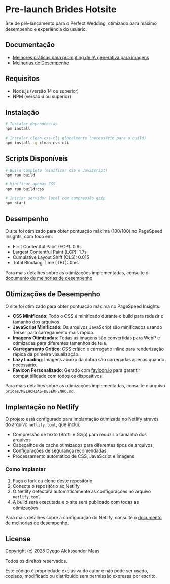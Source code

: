 # Pre-launch Brides Hotsite

Site de pré-lançamento para o Perfect Wedding, otimizado para máximo desempenho e experiência do usuário.

## Documentação

- [Melhores práticas para prompting de IA generativa para imagens](docs/generative-image-best-practices.md)
- [Melhorias de Desempenho](brides/MELHORIAS-DESEMPENHO.md)

## Requisitos

- Node.js (versão 14 ou superior)
- NPM (versão 6 ou superior)

## Instalação

```bash
# Instalar dependências
npm install

# Instalar clean-css-cli globalmente (necessário para o build)
npm install -g clean-css-cli
```

## Scripts Disponíveis

```bash
# Build completo (minificar CSS e JavaScript)
npm run build

# Minificar apenas CSS
npm run build:css

# Iniciar servidor local com compressão gzip
npm start
```

## Desempenho

O site foi otimizado para obter pontuação máxima (100/100) no PageSpeed Insights, com foco em:

- First Contentful Paint (FCP): 0.9s
- Largest Contentful Paint (LCP): 1.7s
- Cumulative Layout Shift (CLS): 0.015
- Total Blocking Time (TBT): 0ms

Para mais detalhes sobre as otimizações implementadas, consulte o [documento de melhorias de desempenho](brides/MELHORIAS-DESEMPENHO.md).

## Otimizações de Desempenho

O site foi otimizado para obter pontuação máxima no PageSpeed Insights:

- **CSS Minificado**: Todo o CSS é minificado durante o build para reduzir o tamanho dos arquivos.
- **JavaScript Minificado**: Os arquivos JavaScript são minificados usando Terser para carregamento mais rápido.
- **Imagens Otimizadas**: Todas as imagens são convertidas para WebP e otimizadas para diferentes tamanhos de tela.
- **Carregamento Crítico**: CSS crítico é carregado inline para renderização rápida da primeira visualização.
- **Lazy Loading**: Imagens abaixo da dobra são carregadas apenas quando necessário.
- **Favicon Personalizado**: Gerado com [favicon.io](https://favicon.io/favicon-generator/) para garantir compatibilidade com todos os dispositivos.

Para mais detalhes sobre as otimizações implementadas, consulte o arquivo `brides/MELHORIAS-DESEMPENHO.md`.

## Implantação no Netlify

O projeto está configurado para implantação otimizada no Netlify através do arquivo `netlify.toml`, que inclui:

- Compressão de texto (Brotli e Gzip) para reduzir o tamanho dos arquivos
- Cabeçalhos de cache otimizados para diferentes tipos de arquivos
- Configurações de segurança recomendadas
- Processamento automático de CSS, JavaScript e imagens

### Como implantar

1. Faça o fork ou clone deste repositório
2. Conecte o repositório ao Netlify
3. O Netlify detectará automaticamente as configurações no arquivo `netlify.toml`
4. A build será executada e o site será publicado com todas as otimizações

Para mais detalhes sobre a configuração do Netlify, consulte o [documento de melhorias de desempenho](brides/MELHORIAS-DESEMPENHO.md#configuração-do-netlify).

## License

Copyright (c) 2025 Dyego Alekssander Maas

Todos os direitos reservados.

Este código é propriedade exclusiva do autor e não pode ser usado,
copiado, modificado ou distribuído sem permissão expressa por escrito.
